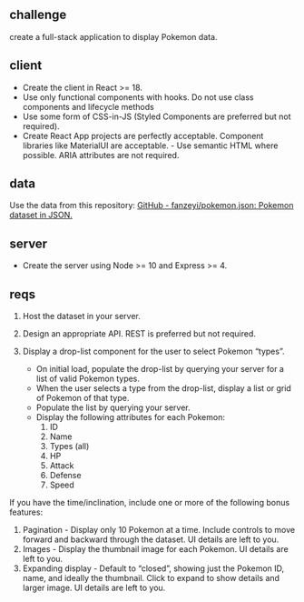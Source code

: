 ## challenge
create a full-stack application to display Pokemon data.

## client
  - Create the client in React >= 18. 
  - Use only functional components with hooks. Do not use class components and lifecycle methods 
  - Use some form of CSS-in-JS (Styled Components are preferred but not required). 
  - Create React App projects are perfectly acceptable. Component libraries like MaterialUI are acceptable. - Use semantic HTML where possible. ARIA attributes are not required.
 

## data
Use the data from this repository: [GitHub - fanzeyi/pokemon.json: Pokemon dataset in JSON.](https://github.com/fanzeyi/pokemon.json)

## server
 - Create the server using Node >= 10 and Express >= 4.


## reqs

1. Host the dataset in your server. 
2. Design an appropriate API. REST is preferred but not required.

3. Display a drop-list component for the user to select Pokemon “types”. 
    - On initial load, populate the drop-list by querying your server for a list of valid Pokemon types.
    - When the user selects a type from the drop-list, display a list or grid of Pokemon of that type. 
    - Populate the list by querying your server.
    - Display the following attributes for each Pokemon:
      1. ID
      2. Name
      3. Types (all)
      4. HP
      5. Attack
      6. Defense
      7. Speed





If you have the time/inclination, include one or more of the following bonus features:
1. Pagination - Display only 10 Pokemon at a time. Include controls to move forward and backward through the dataset. UI details are left to you.
2. Images - Display the thumbnail image for each Pokemon. UI details are left to you.
3. Expanding display - Default to “closed”, showing just the Pokemon ID, name, and ideally the thumbnail. Click to expand to show details and larger image. UI details are left to you.